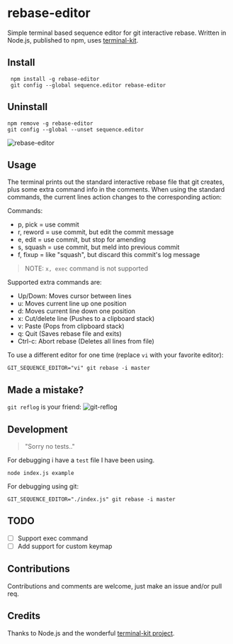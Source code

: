 # rebase-editor
Simple terminal based sequence editor for git interactive rebase.
Written in Node.js, published to npm, uses [terminal-kit](https://github.com/cronvel/terminal-kit).

## Install
     npm install -g rebase-editor
     git config --global sequence.editor rebase-editor

## Uninstall
    npm remove -g rebase-editor
    git config --global --unset sequence.editor

![rebase-editor](https://github.com/sjurba/rebase-editor/raw/master/rebase-editor.gif)

## Usage
The terminal prints out the standard interactive rebase file that git creates, plus some extra command info in the comments.
When using the standard commands, the current lines action changes to the corresponding action:

Commands:
 - p, pick = use commit
 - r, reword = use commit, but edit the commit message
 - e, edit = use commit, but stop for amending
 - s, squash = use commit, but meld into previous commit
 - f, fixup = like "squash", but discard this commit's log message

 >NOTE: `x, exec` command is not supported

Supported extra commands are:
 - Up/Down: Moves cursor between lines
 - u: Moves current line up one position
 - d: Moves current line down one position
 - x: Cut/delete line (Pushes to a clipboard stack)
 - v: Paste (Pops from clipboard stack)
 - q: Quit (Saves rebase file and exits)
 - Ctrl-c: Abort rebase (Deletes all lines from file)

To use a different editor for one time (replace `vi` with your favorite editor):

    GIT_SEQUENCE_EDITOR="vi" git rebase -i master

## Made a mistake?
`git reflog` is your friend:
![git-reflog](https://github.com/sjurba/rebase-editor/raw/master/git-reflog.gif)

## Development
>"Sorry no tests.."

For debugging i have a `test` file I have been using.

`node index.js example`

For debugging using git:

`GIT_SEQUENCE_EDITOR="./index.js" git rebase -i master`

## TODO
 - [ ] Support exec command
 - [ ] Add support for custom keymap

## Contributions
Contributions and comments are welcome, just make an issue and/or pull req.

## Credits
Thanks to Node.js and the wonderful [terminal-kit project](https://github.com/cronvel/terminal-kit).
